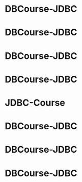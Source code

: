 # DBCourse-JDBC
# DBCourse-JDBC
# DBCourse-JDBC
# DBCourse-JDBC
# JDBC-Course
# DBCourse-JDBC
# DBCourse-JDBC
# DBCourse-JDBC
